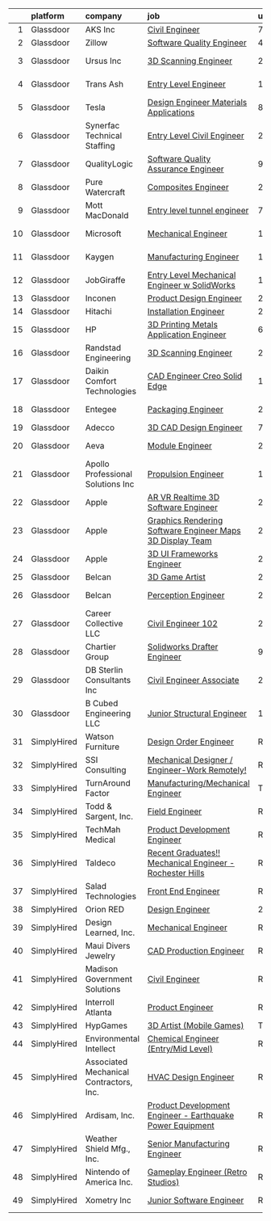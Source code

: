 

|    | platform    | company                                 | job                                                                                                                                                                                                                                                                                                                                                                                                                                                                                                                                                                                                                                                                                                                                                                                                                                                                                                                                                                                                                                                                                                                                                                                                                                                                                                                                                                                             | update_time   | location            |
|---:|:------------|:----------------------------------------|:------------------------------------------------------------------------------------------------------------------------------------------------------------------------------------------------------------------------------------------------------------------------------------------------------------------------------------------------------------------------------------------------------------------------------------------------------------------------------------------------------------------------------------------------------------------------------------------------------------------------------------------------------------------------------------------------------------------------------------------------------------------------------------------------------------------------------------------------------------------------------------------------------------------------------------------------------------------------------------------------------------------------------------------------------------------------------------------------------------------------------------------------------------------------------------------------------------------------------------------------------------------------------------------------------------------------------------------------------------------------------------------------|:--------------|:--------------------|
|  1 | Glassdoor   | AKS  Inc                                | [Civil Engineer](https://www.glassdoor.com/partner/jobListing.htm?pos=111&ao=1110586&s=58&guid=000001812d7ff39db52637a2f78972be&src=GD_JOB_AD&t=SR&vt=w&ea=1&cs=1_c651aa0e&cb=1654325769579&jobListingId=1007898445867&cpc=75B6770C194DCF89&jrtk=3-0-1g4mnvsu9r17j801-1g4mnvsunmfoh800-e5076a28780d7cf2--6NYlbfkN0Att9APlqtuCPYHujurkqscI95ZHfdvmmfWxC4tyWLf-tu14o22I8w84DM2Pisc201wCHHsoCGxM16A9BlbeGP2Wp_pE02sjnnZfXbgMEiSLFtkbePK3fIA1SZK71WOquXqUkOl8rZIzg7XDDdoDYrhx4-IxtYKPZZPFnHJTuK8jP8K4pk2sIKGbnAIfdGshBupnfeZ9YFor1Uzdd4DLsWqz8O7FNo8VKLTWeJYKUH3wrYMM7jbBWInZEKmcIt2FDC4yTe_W2KBqKylkFw5ygvoopfOSuwtExt_XSO5TLsN2BJKgfoXqt7WuAxAMyXF9cdBvqymRnMf1m_elxGp3for0DzYEZTuIYxEVvKKvDVaHbLK1znDNjamLfoMvVTUDG0mRH_WSJycKlyuRtvAWw6-JlFiUcLjLlvolU5pHbRUxSh2mGYuIvF6U18Yar3sbRC1Djog4r6oVfdplNXo1qPV3wXCTqRo3Xgiy81DlgE8-zuUkKVvT129)                                                                                                                                                                                                                                                                                                                                                                                                                                                                                                                                                       | 7d            | Remote              |
|  2 | Glassdoor   | Zillow                                  | [Software Quality Engineer](https://www.glassdoor.com/partner/jobListing.htm?pos=105&ao=1110586&s=58&guid=000001812d7ff39db52637a2f78972be&src=GD_JOB_AD&t=SR&vt=w&cs=1_48cd0a3d&cb=1654325769577&jobListingId=1007903539031&cpc=C4A69CCDBB3B9599&jrtk=3-0-1g4mnvsu9r17j801-1g4mnvsunmfoh800-035407c887bad3dc--6NYlbfkN0ANMurRYyPEXg08u6OamUd1Mvhk-zhFSGYIZgoJR86UvQ_x0FKK8TrZZD49G3rLjS9rbZs5q0fbxwYU7MkV993Oe-gKeXOBEM0przj8GW40AqIWrED_h2tg0FFZ_tVDMQKQ-FCMIu7_2R71BCkq9j8dBYcVNaMOjb43cyWZM9Fvpg-YQtiHwFq-0DhMc4asfzBi6LQbe3LbwcSkzoBr9V1h3k93tATbr7RjYuYzGu0n2rx_5HnzsbPc2AIO9kzEgYpE_6_MQasTyRSgitbMp40m-Wz_T3yxCY8o3Ic2dC23k-TmCtzZRYrWfGK-UKVZnCT0fyQJUVdH6ZdTfbC83ENN5xVHrriD1J2ciOTFOQn7jBKzf9lMM_AwFsjQSqRzD9PeSPiJR07l048g_VWurUW3BZBQWYQp08qkwoMsMQ0xTe-hBQVSrfihVi63fil1WCXbNVx9HEtCFqEyA4-EMbe_ntQisIp_JQGQsAJ7s830Ij5vvumI8HW-jY6g8ZzDF_hBF-ZaMh72feQYKrIhYyLtXsFlAIIE44w8KoQ_JSWY4qy9KK1dHa05h-lJ0838ZVuPJppnCoKRhm_VzTiRGXbCwachMEyDgbSYT0hhhBdDrA6bhs7O5eC3lKySsq9cKar2SmQBxdQVqtCsgmvxtHdnXN_l4mzDNCDz3mAVx7Yb0PTvhG5VVuvz-r9xYWxNC6qfYkAG_PSfvjnc-mpSpnxqxzmJLf5NePZWlycZckjPZRLPd-SuVT1dxet16xCHJUniAF9_xJyq2ceksqOvEk6XZh3V3pv9AD0YDRZIX_boSrpgRZnHdxYHjwhBJamRl5gx7KaRwO66cnEsiHFBad6wLn5CNEQziuA3bQK47Av4BbXJRlyeORETvmNzSB8XsJ-GtHKCY9czqyEbk10Cr1D7HmrM2z1UKF4%3D)                                                                                                   | 4d            | Irvine, CA          |
|  3 | Glassdoor   | Ursus  Inc                              | [3D Scanning Engineer](https://www.glassdoor.com/partner/jobListing.htm?pos=104&ao=1110586&s=58&guid=000001812d7ff39db52637a2f78972be&src=GD_JOB_AD&t=SR&vt=w&ea=1&cs=1_2cb06c60&cb=1654325769577&jobListingId=1007910411702&cpc=BAEB662971763A76&jrtk=3-0-1g4mnvsu9r17j801-1g4mnvsunmfoh800-36712c054aa2bf8b--6NYlbfkN0CT8vBT9H5mqECx2dfLV_FONLPDKpIRssxVwtj05Tmm4rA5I0VNOPdM1oYsK66ov5oKLBVr1F3dOtIuOB6Pe78O5qS7-3kdeiHhHDsQDImSgsi0_7q5ZTYglpvtS0XUGdHE9TNCVEFa15f4leObZ2jQiqJvyCjKljXkOtTAHI-PjEAOvll9jQr7m48Hjr9zpFExQAcXKX7bVRQQ2QHZ9HOpe-Ei4n3TTtgIUj34LQuc5UbESMiKmsN0a-K3CwOR5d8kGBKnTtBoy2kU7UW3KT5kNGpRMmY6ahX12VCF_hiPL716H-BlA_TrnEsZpLd6tdEOckOultN0OrjTcBQNGhJ_KJcN5inzlulajJF2s6d2L4ffejK3wYYyCr8U-LL9jcmLnhEUMpewBEk-InAhu4yf8-q2-5JVOlD8qcxD7q99QgByisJiDCin6I7znF_je7ZdwjPz-ZxVj6u6dEsDqlWGb3ndEy9ETG-T1H72ougbiaxzXz9P0kicJXlsQhIyd3qzfAUnFXWAsphlmssioXL6KZWbMytlJZVrdlXj1kaSSOIH3PCBzbPdxNfKqKz8hMJp1Jb6XXpyhR6FRxD65ugdCfb_qwaBjVcPOv0WdS0GpapX0WSqphlKscNoaxS7ZhkCJyReWQCiZxbV9TO7CcWWNk2GrMdiSVB9pPSdBCSkKa05m-dJtzv53N3TaKQLvXiS27K2tgvWTAsl8FRLLiAyzqvtc2EmQ-Asl0R4TfU5ZHc1pKmS2jHt0Gs9F_1zolsmYLEkyWWcQWnBnyEedjLV7-plz_Frk08JSFIKCf9XV0kk_AgD5nzux8jS3zJHIJ45_3OsLyWch-rrz3oM4BHw58QPrcFe1HIMGxtIuVapqDaWvMFkidswukoq-1pgmeBsmPe1vDuZ4awC7lpfAqE2JQyLsijLskgi_OLXUfMmIdcJp_HoQ1GfU2W7mN2P7AIqnAZJSwE9jKI84nD8rvZtfsOsKsmBlQh0coSUtfQFUVej3dVrX0PW5722c4YuDO0%3D)   | 2d            | Redmond, WA         |
|  4 | Glassdoor   | Trans Ash                               | [Entry Level Engineer](https://www.glassdoor.com/partner/jobListing.htm?pos=127&ao=1136043&s=58&guid=000001812d7ff39db52637a2f78972be&src=GD_JOB_AD&t=SR&vt=w&ea=1&cs=1_349075ea&cb=1654325769580&jobListingId=1007912970794&jrtk=3-0-1g4mnvsu9r17j801-1g4mnvsunmfoh800-19332db8d2428f40-)                                                                                                                                                                                                                                                                                                                                                                                                                                                                                                                                                                                                                                                                                                                                                                                                                                                                                                                                                                                                                                                                                                      | 1d            | Cincinnati, OH      |
|  5 | Glassdoor   | Tesla                                   | [Design Engineer  Materials Applications](https://www.glassdoor.com/partner/jobListing.htm?pos=125&ao=1136043&s=58&guid=000001812d7ff39db52637a2f78972be&src=GD_JOB_AD&t=SR&vt=w&cs=1_89c78f01&cb=1654325769580&jobListingId=1007894525864&jrtk=3-0-1g4mnvsu9r17j801-1g4mnvsunmfoh800-6f65be88ac89fc7a-)                                                                                                                                                                                                                                                                                                                                                                                                                                                                                                                                                                                                                                                                                                                                                                                                                                                                                                                                                                                                                                                                                        | 8d            | Palo Alto, CA       |
|  6 | Glassdoor   | Synerfac Technical Staffing             | [Entry Level Civil Engineer](https://www.glassdoor.com/partner/jobListing.htm?pos=118&ao=1110586&s=58&guid=000001812d7ff39db52637a2f78972be&src=GD_JOB_AD&t=SR&vt=w&ea=1&cs=1_65e037a8&cb=1654325769580&jobListingId=1007909673245&cpc=FAE5E775D180B2FB&jrtk=3-0-1g4mnvsu9r17j801-1g4mnvsunmfoh800-0d9e4eadc11ae8c1--6NYlbfkN0AWw-B98R_0UeEwU7zcJb5735BlGf2oO6lNW4CSRFTjXzjxbv6vjDW94moznb-WLTw9Y_wsQhUoFwmn1nnpcSJh_MCkqJgtuo_hvpZbCWTiXPAnJH0dwjj1lPr1RN3GaFqMflODGGOf2XkH5kFQVsDMPV0JFQc_k4QK5IlROxFCpB1_tU1NfNwPS343Ne3KtRBioJMRFFLTK6ISG4QXQmSviogsiQIAx6AA8o__Avu_h5VM2CesYUOH9JlOFVOus9mqDjaXuqPoWLG28RsX77QoXGRVqrHqL65OzC0zWBE-s7EKLycY1oP8kqD4sheOtgfplZNdnzhawj2R9zq5n66viov78Qr0c8Gs3ahT8mQ0lGOf__is2IN_5a97hHrQHdR6UqwNOzdtEq61UiJg0_GyGyYi7lZG25ZknZjtTC2byzUskWmGtRR8VgICSBaD8MqGZh0-_pdGldoIQIuhkRV4TYWXhJx0YCAUr2Q4T6adTEO_aLMO_4MMJ_N4c_5LVA9EQbVtbwMl0sAlRTHXD5ZJcP3Blz_tPByZ9bSVNbMm5Nl7PYyRGDL2cDau4k3ul2HIfdpqhskT35OHfQ01sGZlwyjiYxyeUvDcbdkClk52A13secH_5PXWs0JrB40kBBjwK7vXwXxayAdeFRryCaTnpg2eKnvYAi-BAngtrn1csC_UlRMyJqKLliV10uyG8JZMdeHC4R6jXovLAf5nXXTy58tI962jFJo1i-BFkKF9nQOFU__FaU4c-bnPtWK1GXIXrIt12pmm8TUDXbKMMvfzdeqZxi-jOIZnFLZ07VlGjXFdp7qtMuVnp1eTytag1dJrXwMufKmQTOz9tmFu8ZY_)                                                                                                                                                                           | 2d            | Annapolis, MD       |
|  7 | Glassdoor   | QualityLogic                            | [Software Quality Assurance Engineer](https://www.glassdoor.com/partner/jobListing.htm?pos=109&ao=1110586&s=58&guid=000001812d7ff39db52637a2f78972be&src=GD_JOB_AD&t=SR&vt=w&ea=1&cs=1_b085a9fb&cb=1654325769579&jobListingId=1007892854116&cpc=FD1C1DA32C38CFA7&jrtk=3-0-1g4mnvsu9r17j801-1g4mnvsunmfoh800-76f66d8ff58404c4--6NYlbfkN0BfCVyGhJxQhQGQE8P30JU6-n5_jcSKbz7MAfWG2cdpnkjQytbRqtwfgrPQOFk0JphZz-gK_8oXS8SWtUJb00WeH9YF_lD9Qvdw-2ikKuD9-DD6B0u55IGI_Eo4Y6VQny_bJPS8CnsgcyAPpseS89S5FWNpFIlOqIfLxfdyp9mSxZqmMECsvIy9IROkeDrjkJ6v6XXd2KEdUZFNyaW4FdwLimr_F8-kqBWWH1urc2GDTSp6-KQNhmhB36JKOKKVYIqDxJgWbJLgtGcaKfyKspKFezCFyFvcbm6OV5ugQgE0WUHr3yGKfGIaUuxMRxkFUvIaeWeXGOjV9X0ivJN5hTx2p6-KQ2rETmTVk6-kSoEw3oOAvY6LeXSm8baOsQYH7J3m-NjkYLQ-nil-CnEQqgOFUP6QiCodzD9_9LYp0ZOoLfT8YHZhgeHqPaiecZnzBmQI6nudzV-kztKxyVZoMK2U7y4sDwFO-tVP_Xxblw_yoGmXaBmuNSidXxsWFq7y0kwRsQUwZI--A8dh5Uu1HXJO)                                                                                                                                                                                                                                                                                                                                                                                                                                                                                                  | 9d            | Remote              |
|  8 | Glassdoor   | Pure Watercraft                         | [Composites Engineer](https://www.glassdoor.com/partner/jobListing.htm?pos=121&ao=1136043&s=58&guid=000001812d7ff39db52637a2f78972be&src=GD_JOB_AD&t=SR&vt=w&cs=1_a1143742&cb=1654325769580&jobListingId=1007917344360&jrtk=3-0-1g4mnvsu9r17j801-1g4mnvsunmfoh800-4c75310b1dccb166-)                                                                                                                                                                                                                                                                                                                                                                                                                                                                                                                                                                                                                                                                                                                                                                                                                                                                                                                                                                                                                                                                                                            | 24h           | Chester, WV         |
|  9 | Glassdoor   | Mott MacDonald                          | [Entry level tunnel engineer](https://www.glassdoor.com/partner/jobListing.htm?pos=130&ao=1136043&s=58&guid=000001812d7ff39db52637a2f78972be&src=GD_JOB_AD&t=SR&vt=w&cs=1_ead98242&cb=1654325769580&jobListingId=1007898796378&jrtk=3-0-1g4mnvsu9r17j801-1g4mnvsunmfoh800-a42e04673562c0de-)                                                                                                                                                                                                                                                                                                                                                                                                                                                                                                                                                                                                                                                                                                                                                                                                                                                                                                                                                                                                                                                                                                    | 7d            | New York, NY        |
| 10 | Glassdoor   | Microsoft                               | [Mechanical Engineer](https://www.glassdoor.com/partner/jobListing.htm?pos=129&ao=1136043&s=58&guid=000001812d7ff39db52637a2f78972be&src=GD_JOB_AD&t=SR&vt=w&cs=1_1630f33e&cb=1654325769580&jobListingId=1007889586715&jrtk=3-0-1g4mnvsu9r17j801-1g4mnvsunmfoh800-12f972b30d456f91-)                                                                                                                                                                                                                                                                                                                                                                                                                                                                                                                                                                                                                                                                                                                                                                                                                                                                                                                                                                                                                                                                                                            | 10d           | Mountain View, CA   |
| 11 | Glassdoor   | Kaygen                                  | [Manufacturing Engineer](https://www.glassdoor.com/partner/jobListing.htm?pos=120&ao=1110586&s=58&guid=000001812d7ff39db52637a2f78972be&src=GD_JOB_AD&t=SR&vt=w&ea=1&cs=1_ea8dadf2&cb=1654325769580&jobListingId=1007913379446&cpc=9908D8D4413DBB8A&jrtk=3-0-1g4mnvsu9r17j801-1g4mnvsunmfoh800-75960544eb92643e--6NYlbfkN0DnlPV7QUTCWdKuIJzmELfVYl3Q47lQqD3bFm5fkBoxwGonBVD7Eb1UWXyWQEO4ZF9R7iEWUqxMOC-70yoYLbkVRgX5IIgJ_uDpmuxzrFjc2wpSSRmSAacZJ8PlCs7PT-jxkEYGcs8FWLz_weHSxKQ_c2a3X4toGkXNk7wpktgxL_QO9BEGkFDSBXOKmPtNUvuM_hsVAFt3ENzfsUST8q7DHzLmZMfQ7q66lCGadPYArICk6JBMmSr4Blbiw9wuza66JVn0Jjoe3KrjMZGi4-xldJV2egwBaWREtPvxm8skpo0SBra1ucqmSf75lbrYnkUts2suqm420QrCTPiKMHZ74iJJOzWEwDehbZFbMMY9rQpAL17JoIQkWrjVLrGJD99vCJtJtClm4qwPVt8XtUSuRfH4RI8Z2TbCxPsn6MItQJuyoBhMY5bvv7ut2akLRxY_YbXUuggE9MccukhUG-P2OWlWSc0St8LrTKW2s3BoubvPzcnMG8Yxs2h1KQD_H5kGSgfpz17lcg%3D%3D)                                                                                                                                                                                                                                                                                                                                                                                                                                                                                                                   | 1d            | Princeton, IN       |
| 12 | Glassdoor   | JobGiraffe                              | [Entry Level Mechanical Engineer  w  SolidWorks ](https://www.glassdoor.com/partner/jobListing.htm?pos=112&ao=1110586&s=58&guid=000001812d7ff39db52637a2f78972be&src=GD_JOB_AD&t=SR&vt=w&ea=1&cs=1_3517bc22&cb=1654325769579&jobListingId=1007913560117&cpc=217C45A42544DB93&jrtk=3-0-1g4mnvsu9r17j801-1g4mnvsunmfoh800-0d1a49cdaf89c6b5--6NYlbfkN0CA2eroeGOySxfayHzrIonei8bcJtLSmJ-GGOHgccT6KhVX3BZUuArrvrC2rmUesc2GZpscssoSu2s3scwBUPKRSEEU_ytmG7XCgzfSy-0p8ClhXt2e2fKfRi8it7Mlpew_sdG5PvPaqbDWc9Y2Vqf35MA-KFumYWyo1kPVxH5QI4goNRkZzqbt1jTsTNGhkmVWJAeskgH_W3kS1K2ru0lYE3G0zBODmmStjFvsGLUXE9z7nFobNRpjzJbEbCc1JKNTmw72fHBbLUUaQXM4sbXNDZS9oFdqRIIjNHTkNhB_ge1kS8r7CgeKJWizZovJegVH1Q_c42VJHbUXFdbhxaNeG4wMVPcayp-SlOY320RcXkSzkBxPHhnbL2CIvkTjvTefmFznwoTMIKywRtbpPLlu9RMeR3Gf-cI9LsuB0bnxnteqX1zuT8S0tZJZE2qHwmg3UMtYrgKvxHKHcKOG5P5bAru_a1oLvlC-HhiqSxFuLxGVk62lmkhXfyoxsuCLOG1TbPeZVTFuVTEKgVQmNTem)                                                                                                                                                                                                                                                                                                                                                                                                                                                                                      | 1d            | Itasca, IL          |
| 13 | Glassdoor   | Inconen                                 | [Product Design Engineer](https://www.glassdoor.com/partner/jobListing.htm?pos=117&ao=1110586&s=58&guid=000001812d7ff39db52637a2f78972be&src=GD_JOB_AD&t=SR&vt=w&ea=1&cs=1_c839ac1e&cb=1654325769580&jobListingId=1007916221903&cpc=654405A9B1E0A9F5&jrtk=3-0-1g4mnvsu9r17j801-1g4mnvsunmfoh800-0898e459a227f9a5--6NYlbfkN0A2eiDHKGU7U6rrrQKCgBk6jrNP68ReN3vHrO7ZLZ1sngQv2h8fBEee2rI4peH_rya-nkxawRXnsBe4Jh5Kf48rv9uriRJMFdDcjy68yFf7PLSVDn7c95O6C6bg0Yh69YcPPfWCNGqGHqshm1lCdZqEzrHor5FJb2eTEGZUbZpAi0eXl0lKWycT0jSzs-OP7FcD4NR81RQ_bxTBerZak0VlRCISNVGqvzkI87XFazMQt3aZ_JvA9mNXTwq6L9gxnfsWASGy-tnG30-ebIWKep84rrs9gUfF_8wLJ-BajeF6bbXRIv4UCUUVtkCOmegUtRktagbM0KRQwnsHTIISStYsubjMVWYdIEpkNZV4U9XovTb-LWnS2MCfMa2xgEmsZWbyjqQtju6mBRBQJAhvJFtAIHpQA01yLh5G_qxOnU5UI8OZdcdyGkmo-7NcSdQSVqzb3bZuuXh4G4auHIvBzThVGEeK5Pqbvh_G8XW5ztzXdMF0OzZVtftp40ug6-HIQP68jFHNAgEndw%3D%3D)                                                                                                                                                                                                                                                                                                                                                                                                                                                                                                                  | 24h           | Remote              |
| 14 | Glassdoor   | Hitachi                                 | [Installation Engineer](https://www.glassdoor.com/partner/jobListing.htm?pos=123&ao=1136043&s=58&guid=000001812d7ff39db52637a2f78972be&src=GD_JOB_AD&t=SR&vt=w&cs=1_69e17211&cb=1654325769580&jobListingId=1007916186917&jrtk=3-0-1g4mnvsu9r17j801-1g4mnvsunmfoh800-0e6d10aaacc3e840-)                                                                                                                                                                                                                                                                                                                                                                                                                                                                                                                                                                                                                                                                                                                                                                                                                                                                                                                                                                                                                                                                                                          | 24h           | Honolulu, HI        |
| 15 | Glassdoor   | HP                                      | [3D Printing Metals  Application Engineer](https://www.glassdoor.com/partner/jobListing.htm?pos=124&ao=1136043&s=58&guid=000001812d7ff39db52637a2f78972be&src=GD_JOB_AD&t=SR&vt=w&cs=1_c7c64621&cb=1654325769580&jobListingId=1007899918458&jrtk=3-0-1g4mnvsu9r17j801-1g4mnvsunmfoh800-1d15f4b57d36a0b7-)                                                                                                                                                                                                                                                                                                                                                                                                                                                                                                                                                                                                                                                                                                                                                                                                                                                                                                                                                                                                                                                                                       | 6d            | Palo Alto, CA       |
| 16 | Glassdoor   | Randstad Engineering                    | [3D Scanning Engineer](https://www.glassdoor.com/partner/jobListing.htm?pos=107&ao=1110586&s=58&guid=000001812d7ff39db52637a2f78972be&src=GD_JOB_AD&t=SR&vt=w&ea=1&cs=1_71a236e6&cb=1654325769578&jobListingId=1007910411214&cpc=FAE5E775D180B2FB&jrtk=3-0-1g4mnvsu9r17j801-1g4mnvsunmfoh800-89c4d11486e7acf4--6NYlbfkN0BDx217eft1lC7uqItkaModCFPNh_e0lnHdKkvEJecXwu4gIqA7CFTnvSYR8MShG5aGytBaLuFJIoyWy4ajJo0-8i-y8HS-6TumV97jBMTiL99xturmfFcbuEH-Ui59NTvM9sbwnQxXdLoLZckRT86hqIZfb33vxMxpUfhnzYhV6lV473gHlr2l5fAheGX1dAAk3xVT1Q5pvzWwrXNg25O-xjTGoNcG82YuOoTaXEXfP_P4ee2lMfFjkJYb-W4dqplFQeq29VbOiTfdVdHT4ZjKyKw5_TRWFxyskzVChraMknyo9lSdyDOBOuYypE8T1fmkze0iDPp2TUdzR5qMe5y3PjcY--RqjCDE3JNzet-j_OPRSEipA8xU8GTj1iituZl5u0uFCojmoAitgOPMTkD9fpqy7-jp2-A3URpSq6HTF2K7MzOPiicpUOzfdu3vTBh4pvWQlz0eObLjaBpnM_tsRGYg-GoPVrfI0ob3wvg5dFkCmUo_GBEXtVMxEHqmqTixov8tbKs4N0kkWNqUrdIAwc1QOFx2d-bllO5Bs93xtC1JkDuYg6x3ZJVLXXBa9pUBW7ncbz3F22Sc3aBiFRWG1aN7fiACphLi50rB5ewUHFGCfpTFzWo7Y_yy1cQuLRQvP7lUrq_P-Q%3D%3D)                                                                                                                                                                                                                                                                                                                                                                                     | 2d            | Redmond, WA         |
| 17 | Glassdoor   | Daikin Comfort Technologies             | [CAD Engineer  Creo   Solid Edge ](https://www.glassdoor.com/partner/jobListing.htm?pos=102&ao=1110586&s=58&guid=000001812d7ff39db52637a2f78972be&src=GD_JOB_AD&t=SR&vt=w&ea=1&cs=1_328c4a66&cb=1654325769577&jobListingId=1007889043943&cpc=956B2567E1972B70&jrtk=3-0-1g4mnvsu9r17j801-1g4mnvsunmfoh800-401ff2405a084e31--6NYlbfkN0AuLcmqpL_UBsW8CpJK67bCgmx8bvB-zCp6yBiaMq5E5mQY3CPbfUcDmRz9CLJa1J8T027z_ZWC3TFDUfKh97rzOwboJiCdGJNbg_b1w9kBUQNJ8Ogeq_3JFef0OU-R07R8lEa-ixoApVjfBEWPRKE3Dk6qc1xkCPT4YYC5RWxMk5v394Bkn8Ah1LuaMooCzX9X1s-J7BKD2kZeUP8Wr0GRFRPkJK7UcUq79WUz8Iolj3XO6wWo_9_zMRtCvZbBCg6YkVjgpMnb2Zm08zpfgvrDeXH2sJWbYIuuxkBYEroP4X2EVX0mAfyeEm2XNBEb32qy4lUnmm4AsuCrJtK0DAlWN9oFh0BAy9hyhhfx2DqHF5TWdC1JUIxUdn42hC3yuGeKbXSM6xOpFF9feqlqQG0Ih1u8KBYaOxwmXv09wxNd2UvV9MH-knDGNXoldgPVKrvl3G8U9zraomF_jDE4vZXjiWjnQRYv8bJ2Ga9We1mgUZ1h4fWaY1MCS5pGt6gI4v4TJhLB1sEUsaGMvac4bb6Y)                                                                                                                                                                                                                                                                                                                                                                                                                                                                                                     | 10d           | Waller, TX          |
| 18 | Glassdoor   | Entegee                                 | [Packaging Engineer](https://www.glassdoor.com/partner/jobListing.htm?pos=119&ao=1110586&s=58&guid=000001812d7ff39db52637a2f78972be&src=GD_JOB_AD&t=SR&vt=w&ea=1&cs=1_50438f57&cb=1654325769580&jobListingId=1007909695563&cpc=AC285F3A3ECA6BB0&jrtk=3-0-1g4mnvsu9r17j801-1g4mnvsunmfoh800-fc3b39520d2a02a6--6NYlbfkN0D6OzZjpD_hbicRkMZwNNvvxSeL23iIfvaC4EytleQ8zDIpz0YQ5KbISa7_Zvw6kCwiXnyyE5qOedG2WK4vmrl1txlDcUHwNmm03FGvNrUI0paRxPW5Ur3_7zJ6bi1sJ5YnPelEXlsnh79yKqDdui-Qt5BpDbnu-uLfY83bGYuSuCSsvGgX-5B2cfxR7MvKR5H0zJOMDCzqg_koA_p-nW1_8C55lHz5I_kTwxblRQYeQTUNgTUM3rL23SoACW_TeE580BhlqxDGZaj6wE_K-Hho3XBMdCwWUaplEr5g3c_fjkK5totOkaTiyDrp4z8C4KdqPdO3QTh6e751pUeGpj15y_8VvyLC6dIoOcjX60CejxwPqLYVQWYCFy0FeBkue41wES0NzDRJxDW2q9ZIfmJVC-94ljhDUXa9HnjgyecFIofimNJi1id5dnaqMoN12JCIS7yjOrfQk0rstwucw_qfEBWlLqm5a_gQ4aUPRGatqfMd7Vw1aaC8l15aaXtNNYM%3D)                                                                                                                                                                                                                                                                                                                                                                                                                                                                                                                                     | 2d            | Whippany, NJ        |
| 19 | Glassdoor   | Adecco                                  | [3D CAD Design Engineer](https://www.glassdoor.com/partner/jobListing.htm?pos=114&ao=1110586&s=58&guid=000001812d7ff39db52637a2f78972be&src=GD_JOB_AD&t=SR&vt=w&ea=1&cs=1_4b94c529&cb=1654325769580&jobListingId=1007899473024&cpc=F4EED0218A761C36&jrtk=3-0-1g4mnvsu9r17j801-1g4mnvsunmfoh800-cb4ac2b3d41ab73b--6NYlbfkN0CsARmfH1XNQTa22oGIIJ18FtyAjbQsgfeQZpddTLaeHrGwEzZ9XmmhKdkiiN9Vbfe_I0FSmSrG3Dof-7iRFetsTAilmBoN41AVbsMC2DJtPuTHLH2OpNHVAdJvUQ561qrJjZHiGGpO82fFHiERb18JAWnvxobZUzYh1FAUBWaftstZWnyCGDfwi4m37koHqGtqkHVsenFR2nMs2QciQHVQSLK8hWwBelnadA-uBO3rsqNkBGF4RKpXHxu30WjnRLNiEjq5wc07nd0DUV2kK0ti5tyyTrbCWaMRhaFI8T-t1jVBJs5BPfyEJXVjRn7H3il9p6lQaVJR8d2lvtWXZOQAdbupWR35i-Bi2uHaJeMxfSzV1sKUZAxgWgLvbZP15K8q23qhOHQnGT-En68jhoqV1dFs6J0m6ZO63XcPvzNDrXdqI4GClD4uM4mb_1DOzmLEgRc9MGPC3YRzidfiZYVq4tZMXQ_MKB1KTK1viIyr_F8oBli69wqp3PuFyVHx_P1QWulcNK-4xgM-BCV7ZMZhoaHjse47Vl_EAq4wDvgyxQVbPxgyGSopo8wul5FUQerBWc0NIKelj9R5Pos_QGbI_UQYhNnIFAN_iHSEcwL6m2oa1LF1rV8XKj6FT1sdtXMsj6QssraJ9b-Lw0h6Sy3ufPLotK9dNSc53hSwTacSLNaFzTw2_x2R5nUr_X5Wqhtdi08s1CPA9yTg6BOBFvEXhpgcbmfcwltTErXHmjsq4mhWxihRmGCwdQrVwIbSpDNOaUdipK0mugprCc_oQTCwysjrjtFXLHIVFz_F1OSaWE60zSFx_j7PTK7y9jIAjJh69_uymoc6esM4xBKVMBLxq6yFxxYYFUmEJbrWm5_eX5GzjWFy8AN4nVESFJN9ZL8wge8jayw4N9TonQh_IsplxdPw-FTr4eA%3D)                                                                                                 | 7d            | Norwalk, CT         |
| 20 | Glassdoor   | Aeva                                    | [Module Engineer](https://www.glassdoor.com/partner/jobListing.htm?pos=128&ao=1136043&s=58&guid=000001812d7ff39db52637a2f78972be&src=GD_JOB_AD&t=SR&vt=w&cs=1_68a16419&cb=1654325769580&jobListingId=1007910363278&jrtk=3-0-1g4mnvsu9r17j801-1g4mnvsunmfoh800-62b0b56848c3de93-)                                                                                                                                                                                                                                                                                                                                                                                                                                                                                                                                                                                                                                                                                                                                                                                                                                                                                                                                                                                                                                                                                                                | 2d            | Mountain View, CA   |
| 21 | Glassdoor   | Apollo Professional Solutions  Inc      | [Propulsion Engineer](https://www.glassdoor.com/partner/jobListing.htm?pos=116&ao=1110586&s=58&guid=000001812d7ff39db52637a2f78972be&src=GD_JOB_AD&t=SR&vt=w&ea=1&cs=1_b3327234&cb=1654325769580&jobListingId=1007913651033&cpc=AC285F3A3ECA6BB0&jrtk=3-0-1g4mnvsu9r17j801-1g4mnvsunmfoh800-d49d827fc4f9021d--6NYlbfkN0CAhuD5_VJSGKds9a5niLzxiWOcN_E6D1JakCGF8i00d5ISuI-0-xh_cG2rFb0VvO-Aj_tP--_JUklpUY_se25Nz7QMTX6u65fHX8ZrHP3XCY4golD9nK4IRsFarUlVoIg2BHPrucAKLuLjLqpmqj1_073_wuwfx76R4Om8QB1tsOSRVSd0nuo4YLKNCtf9W2VzAH1AejFQtYo098j4-EDjzt-pE45ftLNMnWMHpz7QdxCt05XezKG6Fzym_IQElxGc8SNgfXDuplFOwpXfb1o7MTQEBqUwp_PDeAUpU320qeQpA0hQzXs4qZcjxIii6rGHpTRN7W3mCB0Uv31LMtpqFIcAXWpB2Vqyid4llaqB5rx6nmr6xpkdy8ccUUJppQ3fp4kpF2BeQsmAM8h22itxoSev4E7nVb4DS5m_Hvh0EheGlkFZu2GHfvkCjxl6tixWiDM2XukVFPQZXcgPK8ZvlyWNZcltcsA7w2tvJPGYPVu8giZVLFIJbL-PYFnFSdJRjWZcOJpAvQ%3D%3D)                                                                                                                                                                                                                                                                                                                                                                                                                                                                                                                      | 1d            | Long Beach, CA      |
| 22 | Glassdoor   | Apple                                   | [AR VR Realtime 3D Software Engineer](https://www.glassdoor.com/partner/jobListing.htm?pos=108&ao=1110586&s=58&guid=000001812d7ff39db52637a2f78972be&src=GD_JOB_AD&t=SR&vt=w&cs=1_2b821472&cb=1654325769578&jobListingId=1007917017194&cpc=B101C867B3EF2D75&jrtk=3-0-1g4mnvsu9r17j801-1g4mnvsunmfoh800-feca5304053083f5--6NYlbfkN0BvKrLyj5gPmtZO9T8euul8TCxuuKNOtzRJOomxnwSEodTz2Bc-sPZl1dBMH13w-jPgyhYajQM8u_9sQYD2FS7DnwhQKmvRM4OEAo8GyXB7yhyQ2SJTpPCQBBQe1i1Stg5PEZ3RtwJH8WralzU4clffT9-Gz1RYPx9u7eIB8Jgq7hQ8-H_UH9LgcQJ91Ns0Emr5wPON4MK3l_gOAdhbYmTZa7ighdK8pYVazbraagSbFm1BesEwwjQrOTNKsshVCvXwZKFXuiEUIZl3BvXHrNLs2Tan11F8Rhq2dS8Atgb9ZvTol3zPfzlMDDDb0lPmd-Hc10WELKC5uWnhlSpUyN9zqjEkT5AC57GhZeb0a3UwpnlaHvJl4t_WQtrRQLL3j2TOLnLxbRW9dcZGKvHUqGundUcvVDIBr7yiYr4pY2xQNlBeFJVfKZYRWEknyzRzBC12_FyWPU9ghKYqGbX45lsLlAi_UupcK-Has6npw8cp-UB7olqp1D5oQl7WXJppwVO1jte0Bw21pQMQiZTu1UFDrgjLtoP49BO_4KBUb-99bALRHOe3WMXtVg2xlmRWnV7ZRN-SDJEE5BnA7FgHsilxmDn7V8xkJpOoqa9v9nevi__hVrClOjYaoB9ZNKUBWX2PROBrxH46jY1poklMclAADKHRou-7XvVjZFAF4vM6vaLilYNE4pBJdJgSOEnEAffYqDKV39LMtFhd-XwJndR72BmaAAO65SvRBoXmrUPLzfGXEQL-79Io-j2WlzpDPHwysN0plT1OWXbr_bWOe8XbgODHKxCgxFzzWFHrVRZLoxwnFEWClba9d1_Py5D-G3G_tNqbpc7-KCL8s3LPzP8b6I-XHVyniWXg6tY23R4ZGNKkR2YNX2VZ40izbjcvE5w2KGPZ9tsdfD0A1b9Odu-waw4eztx7j-opUjMYkt7INxou6DSrudXho8Ho3rBp1RDjIcVRYTltLA%3D%3D)                                           | 24h           | Seattle, WA         |
| 23 | Glassdoor   | Apple                                   | [Graphics Rendering Software Engineer   Maps 3D Display Team](https://www.glassdoor.com/partner/jobListing.htm?pos=110&ao=1110586&s=58&guid=000001812d7ff39db52637a2f78972be&src=GD_JOB_AD&t=SR&vt=w&cs=1_46bdfba5&cb=1654325769578&jobListingId=1007917013520&cpc=F41FEAB56D215062&jrtk=3-0-1g4mnvsu9r17j801-1g4mnvsunmfoh800-115730a672136782--6NYlbfkN0BvKrLyj5gPmtZO9T8euul8TCxuuKNOtzRJOomxnwSEodTz2Bc-sPZl29JElYHfcoRu0fPF_ZzN6LV7MEA242MqM2m5Mg9WWpXRGuQI3ozFHZhQ3O1--k2_cTrL_vgxAdhN0oVzPkcAPlQKGdbjiVF5sXBcCkXUmiuL4ONRk1OArdpbMrmSwjGuLjtq5gg2scwTpWSLzHXmyFYdtIfDEcdjOT6ICljYSv5k5FyFsElY40UCOGVOL_JwJnVoqaYAxRZxJldYQDOAqTMIGZ9Ya68xvryo2zfqPNgc3aOHWn37BrOyB8qw2rpramcJglu6nIopLTZ2wb0xqZJDFfyJGJOzg1X4DdvhelZvZgOJ-RxnhrY20QC7QyeIPlw9MBvDy36h2R35DdyROHo2g2xLyBG69BFXaWU6Rs6a_GkMpMwSATer0uMq8KB0mKQYDvSgou76ZEm7Vh7735aLh_-GrUGPrY5UBmgaZ_0_GvVl3HzMEs2PlJIMiJCqjtk6OltDyiBg5zkmxeOtLyCavaIjT757eAuUh3sLIGCHcjwAQ6DlhhjGoPWQf9gndbSFffkznfhZA_5Tan2gjZgEnapqCB-Dm6QRbZiLc6lpFjyR4STZNlT7Zy10NE-PJXAokdbJj7yE7Sgvlz8vxvm9StV8eMKq6Kh4wwKGpXkdeUSGYpUb-p7Z739qQwytBqTGF9To4kZK4ktuGYJCPH32ZjQOJRTG1rjbcw_d6QHiNiSsAenRmc6N4EiQ71Jjh6a0RhrViWQDTVn8Tn3e_huFl8KOdiy66Z4zD8Hl-zA-t4l4WXpCd70yYjR8hZwY33gmpYoKnt40kgd_HFmgPnATclto4gwiJ5h0XuAyTXx6ZztmjpjFBH1Ya2PL5G6zOUVCIGNQ5YSrGYOxNzFsSLSA1EeW8zPJUci5hnC4a1-5x2c8HT5sgLQOtlqTkxOnYq0Jd-kkRk7o0_MFCFinpqc8Etoe2EOczintEAlBqms%3D) | 24h           | Culver City, CA     |
| 24 | Glassdoor   | Apple                                   | [3D UI Frameworks Engineer](https://www.glassdoor.com/partner/jobListing.htm?pos=106&ao=1110586&s=58&guid=000001812d7ff39db52637a2f78972be&src=GD_JOB_AD&t=SR&vt=w&cs=1_69f497ed&cb=1654325769578&jobListingId=1007917019424&cpc=F4EED0218A761C36&jrtk=3-0-1g4mnvsu9r17j801-1g4mnvsunmfoh800-430057be430d681e--6NYlbfkN0BvKrLyj5gPmtZO9T8euul8TCxuuKNOtzRJOomxnwSEodTz2Bc-sPZlbtkML8D-m4p0JTgu20NFrT6XaDiD6Qqw3kqcTubRUII2fnP-uO3hY-izbvOdDa8glwVh0bHg3V8T1-1iHBdF5yJaK6Ht2Gkyv4tNfXVp8Hy9SJ7Q0e-DlMyWaM-xZ8e539Y5x0Kkvl6SdrQ-XbILa-Oc7MbUjaqgOwU7ZWZ_w7G0cSnyWOP3AnE44JmH_7DDRoR5jS8TU1ZUg4jTbhMaki3d3lZpTMm8v7T4GnJ_HOUaG_53XBjc04E2Oy8pUAZk6hdJZ91sYZGEV_c09yQVFIhdhJ7cj4qbaqQf30zLDabtAauQ5VBwxdw1fkAH-kJB-gqlaqAL2P-6oovhI7k2ebDPigfemV330HOstK_vWUr3w85wpgYFu1ID6zLdR154yKN2LrHRj9p6PK39KP2XgDnacaCK1xULNYsLjdAD6RLQLd0fW5SjgReY-2si58Xj7by4ZXQ5bgVS_vVKsHRkE8U40VhU-WYxe5CbNDZi6kxRcftMOHFDk9qwpa0n41t-AU5wAIUD4yBdgNuocvqLQN-gPA_5lksXl8hjFEfPmzerqDd-SlSVpz5L0zG9O7ycSCfjAuUxHRF_WlNU1EPqylPDZoLJ6MWJkH5IL2VV0sGJZfVj3S5H-3CkJTHKryeuQAw0P6697fxdjcR4KZV0utDPGZh7V0UnbAthypu19xzejihRlv1Y9WKIqvP3R_1t_OxAUVsk8iawMQGLKkPK099pklCySs1LI89j8zTJ0mTv3G1ES8oAJmcUW2slCgPSAgMD9WeOYuxHmm6VDNsXAu1ft3uUIeCaswbUrJFX4L3jbKbAcWQUxawTZmbyewNLuiAgXlZZC69dk3yr0oQ19QsUB2mPk1zjMzYP43DkC2-Xt7vybKSc5uqktN5u9QNq9mn6OR8CzL4%3D)                                                                   | 24h           | Boulder, CO         |
| 25 | Glassdoor   | Belcan                                  | [3D Game Artist](https://www.glassdoor.com/partner/jobListing.htm?pos=113&ao=1110586&s=58&guid=000001812d7ff39db52637a2f78972be&src=GD_JOB_AD&t=SR&vt=w&ea=1&cs=1_b7a6aebd&cb=1654325769579&jobListingId=1007917213226&cpc=F41FEAB56D215062&jrtk=3-0-1g4mnvsu9r17j801-1g4mnvsunmfoh800-a9e92b03005ee125--6NYlbfkN0DXzDzZ1Oulz9LSjzVbF8otUHEujJfFPwzVdyJWZPnyGBC-xHtBtebw1siL0zRHvfMNkuOLLq-jLCCbYKU-sTEGF6LjNOX5OiiZhHv2n2DnCyTRAWlJOH_KK-aptb1uatP51RcqVGbszEgO-Unm6SP35JakMO6kjqfTFnamDT8WK32mz6TXLQaZLdO2maWk3EJon-D8KtTG2w2lqV-9ZcOi4rWvqqGVNnxQ_2Rv_c8ftkTUbnaMVO_LYFYunSRRelTqv-W7uml-1tbQoukf0VioguTEQAu2D3a5CECCkPZYQgfdBEQsSH56hz3B1-cRQr1byu1Xjb6FciYs3qEzOwTBFJ5I9ZB1fsRQb8t1pCyCBptg5v1-PiKTJnPOC4SMrmOROLYf2SGRk9UBsZ5LXOsZv6N_WDMuZIRAu7JB8wiHWyYnbSjnTl0i5rwgbmwabb_67i3CX1WTlIlVvBynU_jXjhUSXT30lYeMcRrGpFIEOFeaRSFGhq7ltcmMkhjY37fkfp09ZWERxsoyEHiWwLnypxTB5M_xeBf61qBEooz9vIBh4cOGLV66p6hVrWZf0stwaeOczViALkL7NhEa9XhSgiMTROxH7FdsSutSrbHsPAO2ZsH-mOOOZdo8-i7VfbIZh_sy8J0vTgILhEH7bgWQvPtYDGiPbtLNps5wKkYoZDQ0WxFAmFX4h7so2SO-_jZSSNo4DfMBHyQjfUAkGrCqSe69cK48NsUgF25kslXuOCROhUdgTkOHaaSs1f5_lOBoiyKCLUgiHrQrpYEy1EQrQQmneoB3_l6dD6eeqGL_88yjaTXHjCr93y4WllBpm_q9mTp9Dg2dRw%3D%3D)                                                                                                                                                                                           | 24h           | Seattle, WA         |
| 26 | Glassdoor   | Belcan                                  | [Perception Engineer](https://www.glassdoor.com/partner/jobListing.htm?pos=115&ao=1110586&s=58&guid=000001812d7ff39db52637a2f78972be&src=GD_JOB_AD&t=SR&vt=w&ea=1&cs=1_0501bc7b&cb=1654325769580&jobListingId=1007917213225&cpc=A65DF3A704A48F9B&jrtk=3-0-1g4mnvsu9r17j801-1g4mnvsunmfoh800-0edc7f555a0f81e2--6NYlbfkN0DXzDzZ1Oulz9LSjzVbF8otUHEujJfFPwzVdyJWZPnyGP21i8g1idx-A-BThzGW7o96G2Lq3vAOmF8qaSF2TsfAthuozvuL_irHSFEL1MiPdAwA0sTfS4Rf075fpvuc3N5lY0FlTzd6c1WdijMQ6912riaVZwXX3v90D0Wh8MT2fhINdQHoWYK2BSqvqIJEW-9vpRnNA_trS9cB1ew43h7-q5b7yfjlJ8WYD6DVvozzXWKvyVRlG2PE6p3fcEcf-APpC44zNHsrzgSpZbRCAns6Xtcm3wp11OmCo3X6gsgp438HmiU7fSElc5CnVKaQ6juEy3CHFg6Xm1T6MzPhy70LXTkdJwPUKlz2zl6vjTP7Pd8Wyr0pd0amKXQwGIUWnRX8Qk5YK0NaL23y3rFnR5hlzB9Pvfa8Af7rmrBcCOYt7OCpv1pojQuycFQ0odzOZd4E0lYozZVNTJM7DuaBiumA-ZRQHnFYHimWVRfwgNsFrmNKQ9oKrT01l8tZVMTA6aIrpIR6IbZpoQY2f45IcZ2-BjF0k5YBSK9fvybv0oU8CUSL7Y01_1pegi-UW_6aGb4bBr_136ADS42Qs8j6QUlI1edlY1hnc81C8ho9B5XO07cHG55HSuqFnvNdCjtm6f9C56iLAbMM_oHOO9p811slITMVUzUlzqJqMzymfr1yfmsHnsE0nZfVT3WoFicWyBfbZ9X87moNxL8NmgpRubIEPKtvFZKOrwwdaEt24yc78DboC8wjNoUXaDylv1-HBHVwIHKGWX1W9fZkdNla3GBAD1EWK49_y-bb0QeA84p0JQ%3D%3D)                                                                                                                                                                                                                      | 24h           | Plymouth, MI        |
| 27 | Glassdoor   | Career Collective  LLC                  | [Civil Engineer   102](https://www.glassdoor.com/partner/jobListing.htm?pos=103&ao=1110586&s=58&guid=000001812d7ff39db52637a2f78972be&src=GD_JOB_AD&t=SR&vt=w&ea=1&cs=1_92d71bd3&cb=1654325769577&jobListingId=1007909634526&cpc=71532419B2302243&jrtk=3-0-1g4mnvsu9r17j801-1g4mnvsunmfoh800-b60077e6500cc70b--6NYlbfkN0AY4guaBc_odNxnJHTncvfwFu86WvDwtbc_K-gSZc1x5JfFjz3bTmW4RXIcMY2gfWthwnR_T5FFFaQouAppxi0txFsEotW_8yIPkMNWTwRG3KcfWx0i7vW_09fbltd3MhAHBouMiRZyH8FhNjRsaLvp1wiRX_0hkW8AJkfBn0E5UNCEcqHMunQ7NRP0QTVG7077u8P3ye23VEIaNbXCf9gcf8E56FQnwCLN-f6Dt_q-nTzP2wcAX1RLpsBml44krz1mxdUlgMUuw0ZDGCBZ9jew1GzD68dI2mghScZgVV9tq0j9CH8SD28px8Uh3Pbcmu9boCGqFq-k2CIIVlH8FW5Xs3OhgrrcD7rxXARKyNsmJjPw8GdDHby7cpCOk2FlSkT232t2W9PIkBNR3zhAKP-jFAngqQtT1RyTcJB4O--A6UAsIJcsR7d4rPBX8w8JdDg_FrIhyk6fuXIkBIXeXEBzeJew23Zofjs4tB3oeFNdHjCTrrwpoJr4bopXt5n4sXIPBkpKqbhh2g%3D%3D)                                                                                                                                                                                                                                                                                                                                                                                                                                                                                                                     | 2d            | Dallas, TX          |
| 28 | Glassdoor   | Chartier Group                          | [Solidworks Drafter Engineer](https://www.glassdoor.com/partner/jobListing.htm?pos=126&ao=1136043&s=58&guid=000001812d7ff39db52637a2f78972be&src=GD_JOB_AD&t=SR&vt=w&ea=1&cs=1_066811c9&cb=1654325769580&jobListingId=1007892231859&jrtk=3-0-1g4mnvsu9r17j801-1g4mnvsunmfoh800-b8426ce8860c89a3-)                                                                                                                                                                                                                                                                                                                                                                                                                                                                                                                                                                                                                                                                                                                                                                                                                                                                                                                                                                                                                                                                                               | 9d            | Fitchburg, WI       |
| 29 | Glassdoor   | DB Sterlin Consultants  Inc             | [Civil Engineer Associate](https://www.glassdoor.com/partner/jobListing.htm?pos=122&ao=1136043&s=58&guid=000001812d7ff39db52637a2f78972be&src=GD_JOB_AD&t=SR&vt=w&cs=1_9741f9ff&cb=1654325769580&jobListingId=1007915504729&jrtk=3-0-1g4mnvsu9r17j801-1g4mnvsunmfoh800-b2bf30427e550c51-)                                                                                                                                                                                                                                                                                                                                                                                                                                                                                                                                                                                                                                                                                                                                                                                                                                                                                                                                                                                                                                                                                                       | 24h           | Chicago, IL         |
| 30 | Glassdoor   | B Cubed Engineering LLC                 | [Junior Structural Engineer](https://www.glassdoor.com/partner/jobListing.htm?pos=101&ao=1110586&s=58&guid=000001812d7ff39db52637a2f78972be&src=GD_JOB_AD&t=SR&vt=w&ea=1&cs=1_050b56c1&cb=1654325769577&jobListingId=1007886311250&cpc=3CFFDC0E85988D22&jrtk=3-0-1g4mnvsu9r17j801-1g4mnvsunmfoh800-1be27a3f2407c8ce--6NYlbfkN0AO-lx13pzomzdSppJUWL3QXsQT8oyFk4U4LWH8QC50Cr-zBueLseaI03DekY7-9JftCLQ3xfGh6lRiF4kzntwXS_1YEF9ModrKO80b_PjdsXmbkATEMUnjlf8FxjDZLrcezYBMhDUgOOP2SWP4ieY4fWRIGoZB1V0D94P99f1OVc6zla9SDW0D223kHkKnrGxmU-ZvntvCXgd4KKxKZ_F_7ISXikl1CIfcHPluMoivBphq2m2OUAqE2ImsdGiFv_68mKmN5vBOB-QiVvgyBxlnqkub8y0OSPcsepSdMXH3XEGyZh4x530EDUOl8N5CuU7rPF_A13np8w7O2aqwZRR-3BrjwoMwEr45HWWj2z39Mn-ydq7eZc8VkkFu8uqFk0ypFQQ0g7fUYX07vhF1T8NpseWUylJ7SCeC5ZRbO_wNZxxpefmvDt-k7BOOwh0aEqk5C-xyZ5hAJGs2-kferl0bl-nldXrECGuIoK5eeal0tFLXHZxqs_NCyiiV5EjryYhPyM9jsHVy3GVo63ZPVNmu)                                                                                                                                                                                                                                                                                                                                                                                                                                                                                                           | 11d           | Westport, CT        |
| 31 | SimplyHired | Watson Furniture                        | [Design Order Engineer](https://www.simplyhired.com/job/6TeOoNzKp8agOrTMzB-OGJN60S3tNHfZ-qqX9RxpDmXqMu9Zt1NNQQ?q=3d+engineer)                                                                                                                                                                                                                                                                                                                                                                                                                                                                                                                                                                                                                                                                                                                                                                                                                                                                                                                                                                                                                                                                                                                                                                                                                                                                   | Recently      | Poulsbo, WA         |
| 32 | SimplyHired | SSI Consulting                          | [Mechanical Designer / Engineer-Work Remotely!](https://www.simplyhired.com/job/VaQNU5xa0G0WPVoJDTZmSlYzUVaGMxkaDtl0vmWmIJo_ihyEyT9pRw?q=3d+engineer)                                                                                                                                                                                                                                                                                                                                                                                                                                                                                                                                                                                                                                                                                                                                                                                                                                                                                                                                                                                                                                                                                                                                                                                                                                           | Recently      | Remote              |
| 33 | SimplyHired | TurnAround Factor                       | [Manufacturing/Mechanical Engineer](https://www.simplyhired.com/job/-wasJMTzvRkK6KUE7l5BPvsdt-m-wWiEFJb3P9E4PwU-IdoXAJZf6Q?q=3d+engineer)                                                                                                                                                                                                                                                                                                                                                                                                                                                                                                                                                                                                                                                                                                                                                                                                                                                                                                                                                                                                                                                                                                                                                                                                                                                       | Today         | Ashland, VA         |
| 34 | SimplyHired | Todd & Sargent, Inc.                    | [Field Engineer](https://www.simplyhired.com/job/OH_0DcgoaXcglYMEBorv4JBVysztn-6ol-y0Xanlso9znHkp6GopYg?q=3d+engineer)                                                                                                                                                                                                                                                                                                                                                                                                                                                                                                                                                                                                                                                                                                                                                                                                                                                                                                                                                                                                                                                                                                                                                                                                                                                                          | Recently      | Hays, KS            |
| 35 | SimplyHired | TechMah Medical                         | [Product Development Engineer](https://www.simplyhired.com/job/vzx0dJpQyRw_D6LbHqN9BSCG9gBCLcgEdtHtM2hEUf53sbXD6h8aKA?q=3d+engineer)                                                                                                                                                                                                                                                                                                                                                                                                                                                                                                                                                                                                                                                                                                                                                                                                                                                                                                                                                                                                                                                                                                                                                                                                                                                            | Recently      | New York, NY        |
| 36 | SimplyHired | Taldeco                                 | [Recent Graduates!! Mechanical Engineer - Rochester Hills](https://www.simplyhired.com/job/10lBMyBu7vHdupNDl2JTqOysGQlyvGx0ZfWAu2EfJ6XoaJ-ves9SgQ?q=3d+engineer)                                                                                                                                                                                                                                                                                                                                                                                                                                                                                                                                                                                                                                                                                                                                                                                                                                                                                                                                                                                                                                                                                                                                                                                                                                | Recently      | Rochester Hills, MI |
| 37 | SimplyHired | Salad Technologies                      | [Front End Engineer](https://www.simplyhired.com/job/6MaMBFAS_Ey87kUDvu4o5_3e6r6TtwlFnqsI0lyNKdRDtlturGuZxA?q=3d+engineer)                                                                                                                                                                                                                                                                                                                                                                                                                                                                                                                                                                                                                                                                                                                                                                                                                                                                                                                                                                                                                                                                                                                                                                                                                                                                      | Recently      | Remote              |
| 38 | SimplyHired | Orion RED                               | [Design Engineer](https://www.simplyhired.com/job/LyzjLiUcZN_S9TkppOJfhK63IIXZ7NquRemclmuUPB-_x0GdhPbYmw?q=3d+engineer)                                                                                                                                                                                                                                                                                                                                                                                                                                                                                                                                                                                                                                                                                                                                                                                                                                                                                                                                                                                                                                                                                                                                                                                                                                                                         | 2d            | Remote              |
| 39 | SimplyHired | Design Learned, Inc.                    | [Mechanical Engineer](https://www.simplyhired.com/job/cFisiq3U-0hNsVnBs5g9aBY0pOKXdCbxa3wR-PBJl7ewFcsV5JAE5w?q=3d+engineer)                                                                                                                                                                                                                                                                                                                                                                                                                                                                                                                                                                                                                                                                                                                                                                                                                                                                                                                                                                                                                                                                                                                                                                                                                                                                     | Recently      | Norwich, CT         |
| 40 | SimplyHired | Maui Divers Jewelry                     | [CAD Production Engineer](https://www.simplyhired.com/job/2aHtvIk0iyLaey0KbtaFXNNi7TG2qto-7ZEw9Sv1-JDR82hbFspiOQ?q=3d+engineer)                                                                                                                                                                                                                                                                                                                                                                                                                                                                                                                                                                                                                                                                                                                                                                                                                                                                                                                                                                                                                                                                                                                                                                                                                                                                 | Recently      | Honolulu, HI        |
| 41 | SimplyHired | Madison Government Solutions            | [Civil Engineer](https://www.simplyhired.com/job/az2GOlhROX8V884mttFzP9ydvRNocM_m9CGld5CAQ-lpPQxxVa6QmQ?q=3d+engineer)                                                                                                                                                                                                                                                                                                                                                                                                                                                                                                                                                                                                                                                                                                                                                                                                                                                                                                                                                                                                                                                                                                                                                                                                                                                                          | Recently      | Remote              |
| 42 | SimplyHired | Interroll Atlanta                       | [Product Engineer](https://www.simplyhired.com/job/w_tTp5T2jrDZvRDzaP1BN0K6KudcaUzVh8drnZlCpGMpOLK3ZUbvCQ?q=3d+engineer)                                                                                                                                                                                                                                                                                                                                                                                                                                                                                                                                                                                                                                                                                                                                                                                                                                                                                                                                                                                                                                                                                                                                                                                                                                                                        | Recently      | Hiram, GA           |
| 43 | SimplyHired | HypGames                                | [3D Artist (Mobile Games)](https://www.simplyhired.com/job/zTTQCSyjx2GXnjDJn67BH-6HKox8xg87eH2UKhcDM6tepOCSbAjnIA?q=3d+engineer)                                                                                                                                                                                                                                                                                                                                                                                                                                                                                                                                                                                                                                                                                                                                                                                                                                                                                                                                                                                                                                                                                                                                                                                                                                                                | Today         | Remote              |
| 44 | SimplyHired | Environmental Intellect                 | [Chemical Engineer (Entry/Mid Level)](https://www.simplyhired.com/job/WTkhBST3Wm_PWMXhwdj9lQnlW7WgVbojXPI3vBOrBC9RxvVS3nUVDw?q=3d+engineer)                                                                                                                                                                                                                                                                                                                                                                                                                                                                                                                                                                                                                                                                                                                                                                                                                                                                                                                                                                                                                                                                                                                                                                                                                                                     | Recently      | Remote              |
| 45 | SimplyHired | Associated Mechanical Contractors, Inc. | [HVAC Design Engineer](https://www.simplyhired.com/job/AwY2JuK0Roa4x7B3CLmcRYZJQjuCfr-EZtt9TaCPP8fBYZifBAaf7Q?q=3d+engineer)                                                                                                                                                                                                                                                                                                                                                                                                                                                                                                                                                                                                                                                                                                                                                                                                                                                                                                                                                                                                                                                                                                                                                                                                                                                                    | Recently      | Shakopee, MN        |
| 46 | SimplyHired | Ardisam, Inc.                           | [Product Development Engineer - Earthquake Power Equipment](https://www.simplyhired.com/job/LsyeIAaZUXwqz-tDjeOOshavmcbKT1c6FbNIehSHh4-FhFR-pVkcyg?q=3d+engineer)                                                                                                                                                                                                                                                                                                                                                                                                                                                                                                                                                                                                                                                                                                                                                                                                                                                                                                                                                                                                                                                                                                                                                                                                                               | Recently      | Cumberland, WI      |
| 47 | SimplyHired | Weather Shield Mfg., Inc.               | [Senior Manufacturing Engineer](https://www.simplyhired.com/job/hy815bvuM_XE9nKexy34UP998xPu0gxLiXDAIUugLRC6plKPrKbL2Q?q=3d+engineer)                                                                                                                                                                                                                                                                                                                                                                                                                                                                                                                                                                                                                                                                                                                                                                                                                                                                                                                                                                                                                                                                                                                                                                                                                                                           | Recently      | Park Falls, WI      |
| 48 | SimplyHired | Nintendo of America Inc.                | [Gameplay Engineer (Retro Studios)](https://www.simplyhired.com/job/RXxzIoAeaDRV6ton4wJCw_2l-kYNgcb9FBFGNd4x_0QzHQ5r7p7RFA?q=3d+engineer)                                                                                                                                                                                                                                                                                                                                                                                                                                                                                                                                                                                                                                                                                                                                                                                                                                                                                                                                                                                                                                                                                                                                                                                                                                                       | Recently      | Austin, TX          |
| 49 | SimplyHired | Xometry Inc                             | [Junior Software Engineer](https://www.simplyhired.com/job/61hibm_gyU8hiF6mMUxJElhjfKsEZ3SbQp4vDhV_psVbB5B4qqGJIQ?q=3d+engineer)                                                                                                                                                                                                                                                                                                                                                                                                                                                                                                                                                                                                                                                                                                                                                                                                                                                                                                                                                                                                                                                                                                                                                                                                                                                                | Recently      | Remote +7 locations |